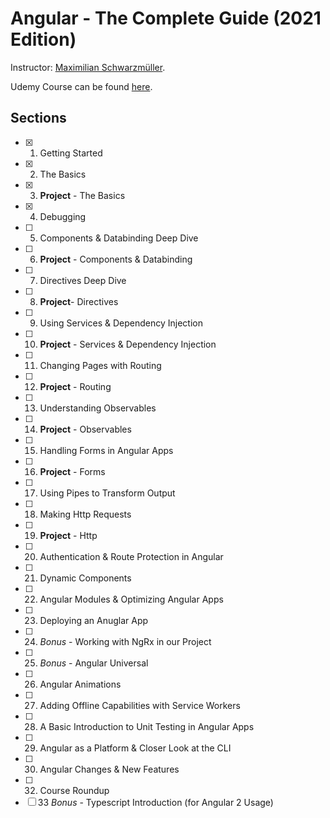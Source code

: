 # Angular - The Complete Guide (2021 Edition)

Instructor: [Maximilian Schwarzmüller][1].

Udemy Course can be found [here][2].

## Sections

- [x] 1. Getting Started
- [x] 2. The Basics
- [x] 3. __Project__ - The Basics
- [x] 4. Debugging
- [ ] 5. Components & Databinding Deep Dive
- [ ] 6. __Project__ - Components & Databinding
- [ ] 7. Directives Deep Dive
- [ ] 8. __Project__- Directives
- [ ] 9. Using Services & Dependency Injection
- [ ] 10. __Project__ - Services & Dependency Injection
- [ ] 11. Changing Pages with Routing
- [ ] 12. __Project__ - Routing
- [ ] 13. Understanding Observables
- [ ] 14. __Project__ - Observables
- [ ] 15. Handling Forms in Angular Apps
- [ ] 16. __Project__ - Forms
- [ ] 17. Using Pipes to Transform Output
- [ ] 18. Making Http Requests
- [ ] 19. __Project__ - Http
- [ ] 20. Authentication & Route Protection in Angular
- [ ] 21. Dynamic Components
- [ ] 22. Angular Modules & Optimizing Angular Apps
- [ ] 23. Deploying an Anuglar App
- [ ] 24. _Bonus_ - Working with NgRx in our Project
- [ ] 25. _Bonus_ - Angular Universal
- [ ] 26. Angular Animations
- [ ] 27. Adding Offline Capabilities with Service Workers
- [ ] 28. A Basic Introduction to Unit Testing in Angular Apps
- [ ] 29. Angular as a Platform & Closer Look at the CLI
- [ ] 30. Angular Changes & New Features
- [ ] 32. Course Roundup
- [ ] 33 _Bonus_ - Typescript Introduction (for Angular 2 Usage)

[1]: https://www.udemy.com/user/maximilian-schwarzmuller/
[2]: https://www.udemy.com/course/the-complete-guide-to-angular-2/
